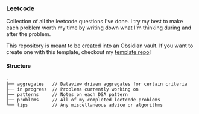 ### Leetcode 
Collection of all the leetcode questions I've done. I try my best to make each problem worth my time by writing down what I'm thinking during and after the problem. 

This repository is meant to be created into an Obsidian vault. If you want to create one with this template, checkout my [template repo](https://github.com/maxcelant/leetcode-obsidian-template)!

#### Structure

```
.
├── aggregates   // Dataview driven aggregates for certain criteria 
├── in progress  // Problems currently working on
├── patterns     // Notes on each DSA pattern
├── problems     // All of my completed leetcode problems
└── tips         // Any miscellaneous advice or algorithms
```


